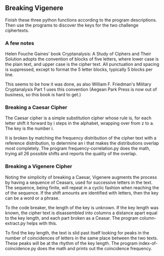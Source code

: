 ## Breaking Vigenere

Finish these three python functions according to the program descriptions.
Then use the programs to discover the keys for the two challenge ciphertexts.

### A few notes

Helen Fouche Gaines' book
Cryptanalysis: A Study of Ciphers and Their Solution adopts
the convention of blocks of five letters, where lower case is 
the plain text, and upper case is the cipher text. All 
punctuation and spacing is suppressed, except to format the
5 letter blocks, typically 5 blocks per line.

This seems to be how it was done, as also William F. Friedman's Military Cryptanalysis Part 1
uses this convention (Aegean Park Press is now out of business, so this book is hard to get.)

### Breaking a Caesar Cipher

The Caesar cipher is a simple substitution cipher whose rule is, for each letter
shift it forward by i steps in the alphabet, wrapping over from z to a. The key is 
the number i.

It is broken by matching the frequency distribution of the cipher text with a 
reference distribution, to determine an i that makes the distributions overlap 
most completely. The program frequency-correlation.py does the math, trying
all 26 possible shifts and reports the quality of the overlap.

### Breaking a Vigenere Cipher

Noting the simplicity of breaking a Caesar, Vigenere augments the process
by having a sequence of Ceasars, used for successive letters in the text. 
The sequence, being finite, will repeat in a cyclic fashion when reaching 
the of the sequence. If the shift
amounts are identified with letters, then the key can be a word or a phrase.

To the code breaker, the length of the key is unknown. If the key length was known, 
the cipher text is disassembled into columns a distance apart equal to the key length, 
and each part broken as a Ceasar. The program column-extract.py helps with this.

To find the key length, the text is slid past itself looking for peaks in the 
number of coincidences of letters in the same place between the two texts. 
These peaks will be at the rhythm of the key length. The program index-of-coincidence.py 
does the math and prints out the coincidence frequency.

